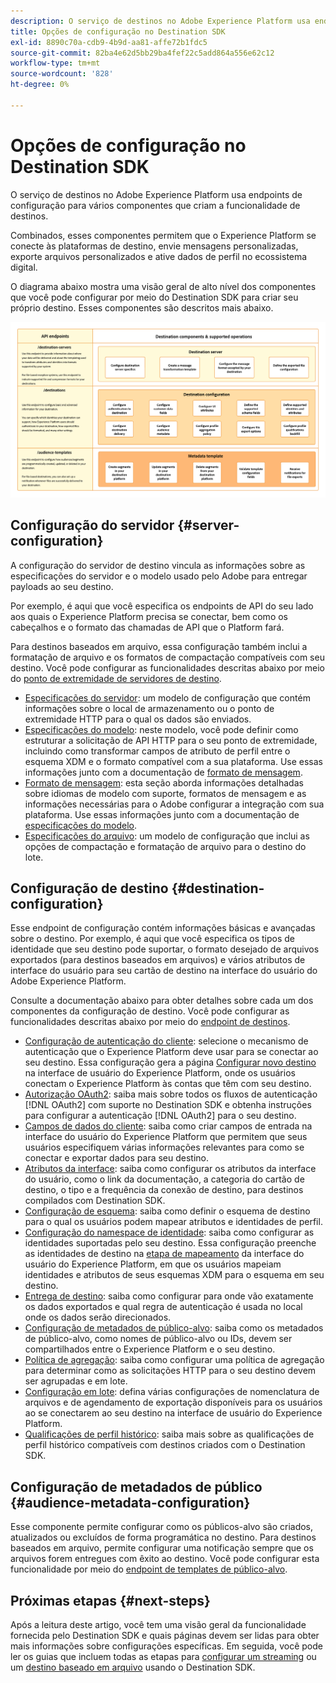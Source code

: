 ```yaml
---
description: O serviço de destinos no Adobe Experience Platform usa endpoints de configuração para vários componentes que criam a funcionalidade de destinos. Saiba como esses componentes combinados permitem que o Experience Platform se conecte a parceiros de destino, envie mensagens personalizadas e ative dados de perfil no ecossistema digital.
title: Opções de configuração no Destination SDK
exl-id: 8890c70a-cdb9-4b9d-aa81-affe72b1fdc5
source-git-commit: 82ba4e62d5bb29ba4fef22c5add864a556e62c12
workflow-type: tm+mt
source-wordcount: '828'
ht-degree: 0%

---
```


# Opções de configuração no Destination SDK

O serviço de destinos no Adobe Experience Platform usa endpoints de configuração para vários componentes que criam a funcionalidade de destinos.

Combinados, esses componentes permitem que o Experience Platform se conecte às plataformas de destino, envie mensagens personalizadas, exporte arquivos personalizados e ative dados de perfil no ecossistema digital.

O diagrama abaixo mostra uma visão geral de alto nível dos componentes que você pode configurar por meio do Destination SDK para criar seu próprio destino. Esses componentes são descritos mais abaixo.

![Diagrama mostrando os componentes do Destination SDK, os pontos de extremidade de configuração e as operações às quais eles dão suporte.](../assets/functionality/destination-sdk-components-diagram.png)

## Configuração do servidor {#server-configuration}

A configuração do servidor de destino vincula as informações sobre as especificações do servidor e o modelo usado pelo Adobe para entregar payloads ao seu destino.

Por exemplo, é aqui que você especifica os endpoints de API do seu lado aos quais o Experience Platform precisa se conectar, bem como os cabeçalhos e o formato das chamadas de API que o Platform fará.

Para destinos baseados em arquivo, essa configuração também inclui a formatação de arquivo e os formatos de compactação compatíveis com seu destino. Você pode configurar as funcionalidades descritas abaixo por meio do [ponto de extremidade de servidores de destino](../authoring-api/destination-server/create-destination-server.md).

* [Especificações do servidor](destination-server/server-specs.md): um modelo de configuração que contém informações sobre o local de armazenamento ou o ponto de extremidade HTTP para o qual os dados são enviados.
* [Especificações do modelo](destination-server/templating-specs.md): neste modelo, você pode definir como estruturar a solicitação de API HTTP para o seu ponto de extremidade, incluindo como transformar campos de atributo de perfil entre o esquema XDM e o formato compatível com a sua plataforma. Use essas informações junto com a documentação de [formato de mensagem](destination-server/message-format.md).
* [Formato de mensagem](destination-server/message-format.md): esta seção aborda informações detalhadas sobre idiomas de modelo com suporte, formatos de mensagem e as informações necessárias para o Adobe configurar a integração com sua plataforma. Use essas informações junto com a documentação de [especificações do modelo](destination-server/templating-specs.md).
* [Especificações do arquivo](destination-server/file-formatting.md): um modelo de configuração que inclui as opções de compactação e formatação de arquivo para o destino do lote.

## Configuração de destino {#destination-configuration}

Esse endpoint de configuração contém informações básicas e avançadas sobre o destino. Por exemplo, é aqui que você especifica os tipos de identidade que seu destino pode suportar, o formato desejado de arquivos exportados (para destinos baseados em arquivos) e vários atributos de interface do usuário para seu cartão de destino na interface do usuário do Adobe Experience Platform.

Consulte a documentação abaixo para obter detalhes sobre cada um dos componentes da configuração de destino. Você pode configurar as funcionalidades descritas abaixo por meio do [endpoint de destinos](../authoring-api/destination-configuration/create-destination-configuration.md).

* [Configuração de autenticação do cliente](destination-configuration/customer-authentication.md): selecione o mecanismo de autenticação que o Experience Platform deve usar para se conectar ao seu destino. Essa configuração gera a página [Configurar novo destino](../../ui/connect-destination.md) na interface de usuário do Experience Platform, onde os usuários conectam o Experience Platform às contas que têm com seu destino.
* [Autorização OAuth2](destination-configuration/oauth2-authorization.md): saiba mais sobre todos os fluxos de autenticação [!DNL OAuth2] com suporte no Destination SDK e obtenha instruções para configurar a autenticação [!DNL OAuth2] para o seu destino.
* [Campos de dados do cliente](destination-configuration/customer-data-fields.md): saiba como criar campos de entrada na interface do usuário do Experience Platform que permitem que seus usuários especifiquem várias informações relevantes para como se conectar e exportar dados para seu destino.
* [Atributos da interface](destination-configuration/ui-attributes.md): saiba como configurar os atributos da interface do usuário, como o link da documentação, a categoria do cartão de destino, o tipo e a frequência da conexão de destino, para destinos compilados com Destination SDK.
* [Configuração de esquema](destination-configuration/schema-configuration.md): saiba como definir o esquema de destino para o qual os usuários podem mapear atributos e identidades de perfil.
* [Configuração do namespace de identidade](destination-configuration/identity-namespace-configuration.md): saiba como configurar as identidades suportadas pelo seu destino. Essa configuração preenche as identidades de destino na [etapa de mapeamento](../../ui/activate-segment-streaming-destinations.md#mapping) da interface do usuário do Experience Platform, em que os usuários mapeiam identidades e atributos de seus esquemas XDM para o esquema em seu destino.
* [Entrega de destino](destination-configuration/destination-delivery.md): saiba como configurar para onde vão exatamente os dados exportados e qual regra de autenticação é usada no local onde os dados serão direcionados.
* [Configuração de metadados de público-alvo](destination-configuration/audience-metadata-configuration.md): saiba como os metadados de público-alvo, como nomes de público-alvo ou IDs, devem ser compartilhados entre o Experience Platform e o seu destino.
* [Política de agregação](destination-configuration/aggregation-policy.md): saiba como configurar uma política de agregação para determinar como as solicitações HTTP para o seu destino devem ser agrupadas e em lote.
* [Configuração em lote](destination-configuration/batch-configuration.md): defina várias configurações de nomenclatura de arquivos e de agendamento de exportação disponíveis para os usuários ao se conectarem ao seu destino na interface de usuário do Experience Platform.
* [Qualificações de perfil histórico](destination-configuration/historical-profile-qualifications.md): saiba mais sobre as qualificações de perfil histórico compatíveis com destinos criados com o Destination SDK.

## Configuração de metadados de público {#audience-metadata-configuration}

Esse componente permite configurar como os públicos-alvo são criados, atualizados ou excluídos de forma programática no destino. Para destinos baseados em arquivo, permite configurar uma notificação sempre que os arquivos forem entregues com êxito ao destino. Você pode configurar esta funcionalidade por meio do [endpoint de templates de público-alvo](../metadata-api/create-audience-template.md).

## Próximas etapas {#next-steps}

Após a leitura deste artigo, você tem uma visão geral da funcionalidade fornecida pelo Destination SDK e quais páginas devem ser lidas para obter mais informações sobre configurações específicas. Em seguida, você pode ler os guias que incluem todas as etapas para [configurar um streaming](../guides/configure-destination-instructions.md) ou um [destino baseado em arquivo](../guides/configure-file-based-destination-instructions.md) usando o Destination SDK.
